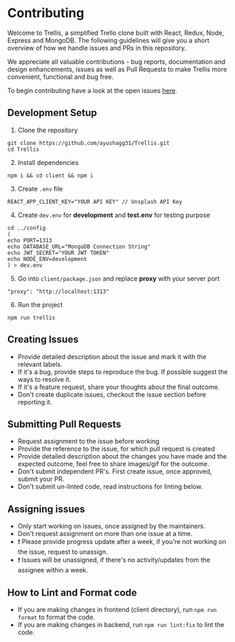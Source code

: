 # Contributing

Welcome to Trellis, a simplified Trello clone built with React, Redux, Node, Express and MongoDB. The following guidelines will give you a short overview of how we handle issues and PRs in this repository.

We appreciate all valuable contributions - bug reports, documentation and design enhancements, issues as well as Pull Requests to make Trellis more convenient, functional and bug free.

To begin contributing have a look at the open issues [here](https://github.com/ayushagg31/Trellis/issues).

## Development Setup  
1. Clone the repository
```
git clone https://github.com/ayushagg31/Trellis.git
cd Trellis
```
2. Install dependencies
```
npm i && cd client && npm i
```
3. Create `.env` file 
```
REACT_APP_CLIENT_KEY="YOUR API KEY" // Unsplash API Key
```
4. Create `dev.env` for **development** and **test.env** for testing purpose  
```
cd ../config
(
echo PORT=1313
echo DATABASE_URL="MongoDB Connection String"
echo JWT_SECRET="YOUR JWT TOKEN"
echo NODE_ENV=development
) > dev.env
```
5. Go into `client/package.json` and replace **proxy** with your server port 
```
"proxy": "http://localhost:1313"
```
6. Run the project
```
npm run trellis
```

 ## Creating Issues
 - Provide detailed description about the issue and mark it with the relevant labels.
 - If it's a bug, provide steps to reproduce the bug. If possible suggest the ways to resolve it.
 - If it's a feature request, share your thoughts about the final outcome.
 - Don't create duplicate issues, checkout the issue section before reporting it.
 
 ## Submitting Pull Requests
 - Request assignment to the issue before working
 - Provide the reference to the issue, for which pull request is created
 - Provide detailed description about the changes you have made and the expected outcome, feel free to share images/gif for the outcome.
 - Don't submit independent PR's. First create issue, once approved, submit your PR.
 - Don't submit un-linted code, read instructions for linting below.
  
## Assigning issues
- Only start working on issues, once assigned by the maintainers.
- Don't request assignment on more than one issue at a time.
- ❗ Please provide progress update after a week, if you're not working on the issue, request to unassign.
- ❗ Issues will be unassigned, if there's no activity/updates from the assignee within a week.

## How to Lint and Format code
- If you are making changes in frontend (client directory), run `npm run format` to format the code.
- If you are making changes in backend, run `npm run lint:fix` to lint the code.
 
